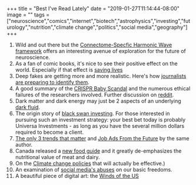 +++
title = "Best I've Read Lately"
date = "2019-01-27T11:14:44-08:00"
image = ""
tags = ["neuroscience","comics","internet","biotech","astrophysics","investing","futurology","nutrition","climate change","politics","social media","geography"]
+++
1. Wild and out there but the [Connectome-Specfic Harmonic Wave framework](https://opentheory.net/2018/08/a-future-for-neuroscience/) offers an interesting avenue of exploration for the future of neuroscience.
1. As a fan of comic books, it's nice to see their positive effect on the world. Especially if that effect is [saving lives](https://medium.com/@squidmag/how-didier-kassai-is-saving-lives-with-comic-books-in-the-central-african-republic-16d2b2aa8337)
1. Deep fakes are getting more and more realistic. Here's how [journalists are preparing to identify them](http://www.niemanlab.org/2018/11/how-the-wall-street-journal-is-preparing-its-journalists-to-detect-deepfakes/).
1. A good summary of the [CRISPR Baby Scandal](https://www.theatlantic.com/science/archive/2018/12/15-worrying-things-about-crispr-babies-scandal/577234/) and the numerous ethical failures of the researchers involved. Further discussion on [reddit](http://reddit.com/r/science/comments/a2obkm/science_discussion_last_week_a_team_of_scientists/).
1. Dark matter and dark energy may just be 2 aspects of an underlying [dark fluid](https://theconversation.com/bizarre-dark-fluid-with-negative-mass-could-dominate-the-universe-what-my-research-suggests-107922).
1. The origin story of [black swan investing](http://faculty.sites.uci.edu/pjorion/files/2018/03/NYorker2002-blowingup.pdf). For those interested in pursuing such an investment strategy: your best bet today is probably Universa Investments - as long as you have the several million dollars required to become a client.
1. [The only 3 trends that matter](https://medium.com/predict/the-only-three-trends-that-matter-ee705e8ff9ce) and [Job Ads From the Future](https://medium.com/predict/job-ads-from-the-future-a37d21dfecf9) by the same author.
1. Canada released a [new food guide](https://www.theglobeandmail.com/canada/article-new-canadas-food-guide-explained/) and it greatly de-emphasizes the nutritional value of meat and dairy.
1. On the [Climate change policies](https://www.vox.com/energy-and-environment/2018/11/16/18096352/climate-change-clean-energy-policies-guide) that will actually be effective.)
1. An examination of [social media's abuses](http://muse.jhu.edu/article/713720) on our basic freedoms.
1. A beautiful piece of digital art: the [Winds of the US](http://hint.fm/wind/)